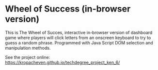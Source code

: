 # Wheel of Success (in-browser version)

This is The Wheel of Succes, interactive in-browser version of dashboard game where players will click letters from an onscreen keyboard to try to guess a random phrase. Programmed with Java Script DOM selection and manipulation methods.

See the project online: https://kropacheven.github.io/techdegree_project_ken_6/

